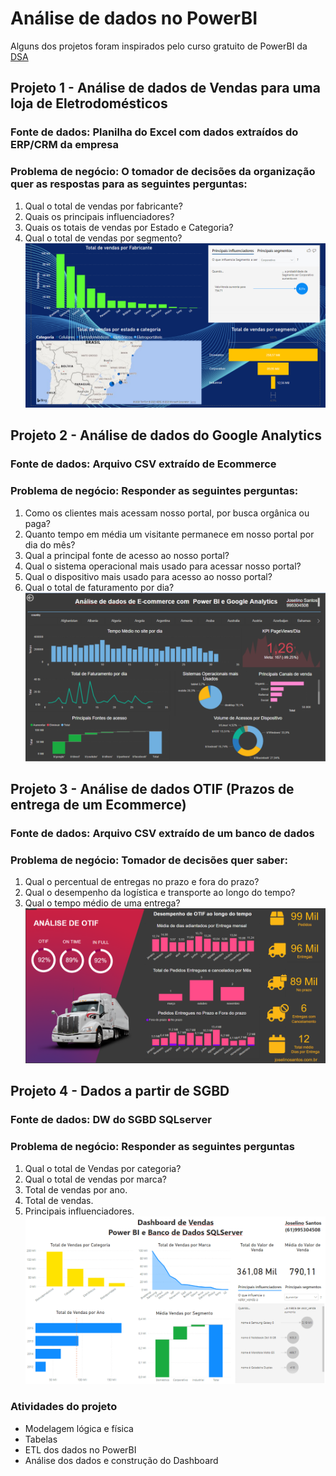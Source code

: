 # Análise de dados no PowerBI
Alguns dos projetos foram inspirados pelo curso gratuito de PowerBI da
[DSA](https://www.datascienceacademy.com.br/pages/cursos-gratuitos-1)

## Projeto 1 - Análise de dados de Vendas para uma loja de Eletrodomésticos
### Fonte de dados: Planilha do Excel com dados extraídos do ERP/CRM da empresa
### Problema de negócio: O tomador de decisões da organização quer as respostas para as seguintes perguntas:
1. Qual o total de vendas por fabricante?
2. Quais os principais influenciadores?
3. Quais os totais de vendas por Estado e Categoria?
4. Qual o total de vendas por segmento?
![Dashboard](https://github.com/joselinosantosti/analisedados-powerbi/blob/master/Projeto1-Vendas/01.DashboardVendas.png)

## Projeto 2 - Análise de dados do Google Analytics
### Fonte de dados: Arquivo CSV extraído de Ecommerce
### Problema de negócio: Responder as seguintes perguntas:
1. Como os clientes mais acessam nosso portal, por busca orgânica ou paga?
2. Quanto tempo em média um visitante permanece em nosso portal por dia do mês?
3. Qual a principal fonte de acesso ao nosso portal?
4. Qual o sistema operacional mais usado para acessar nosso portal?
5. Qual o dispositivo mais usado para acesso ao nosso portal?
6. Qual o total de faturamento por dia?
![Dashboard](https://github.com/joselinosantosti/analisedados-powerbi/blob/master/Projeto2-Analytics/02.Dashboard.png)

## Projeto 3 - Análise de dados OTIF (Prazos de entrega de um Ecommerce)
### Fonte de dados: Arquivo CSV extraído de um banco de dados
### Problema de negócio: Tomador de decisões quer saber:
1. Qual o percentual de entregas no prazo e fora do prazo?
2. Qual o desempenho da logística e transporte ao longo do tempo?
3. Qual o tempo médio de uma entrega?
![Dashboard](https://github.com/joselinosantosti/analisedados-powerbi/blob/master/Projeto3-OTIF/img/DashboardOTIF.png)

## Projeto 4 - Dados a partir de SGBD
### Fonte de dados: DW do SGBD SQLserver
### Problema de negócio: Responder as seguintes perguntas
1. Qual o total de Vendas por categoria?
2. Qual o total de vendas por marca?
3. Total de vendas por ano.
4. Total de vendas.
5. Principais influenciadores.
![Dashboard](https://github.com/joselinosantosti/analisedados-powerbi/blob/master/Projeto4-Database/04.Dashboard.png)

### Atividades do projeto
* Modelagem lógica e física<br>
* Tabelas<br>
* ETL dos dados no PowerBI<br>
* Análise dos dados e construção do Dashboard<br>
